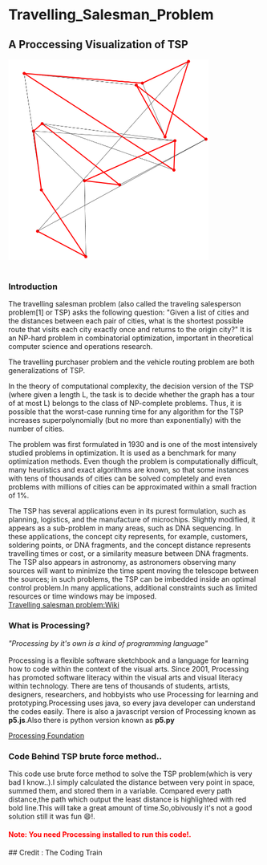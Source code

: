 # Travelling_Salesman_Problem

## A Proccessing Visualization of TSP

<div>
<img src="github.png" alt="Travelling salesman" style="width:400px;height:400px;">
</div>

<!-- @import "[TOC]" {cmd="toc" depthFrom=1 depthTo=6 orderedList=false} -->

<br>

<div>

  <h3>Introduction</h3>
  <p>
  The travelling salesman problem (also called the traveling salesperson problem[1] or TSP) asks the following question: "Given a list of cities and the distances between each pair of cities, what is the shortest possible route that visits each city exactly once and returns to the origin city?" It is an NP-hard problem in combinatorial optimization, important in theoretical computer science and operations research.

The travelling purchaser problem and the vehicle routing problem are both generalizations of TSP.

In the theory of computational complexity, the decision version of the TSP (where given a length L, the task is to decide whether the graph has a tour of at most L) belongs to the class of NP-complete problems. Thus, it is possible that the worst-case running time for any algorithm for the TSP increases superpolynomially (but no more than exponentially) with the number of cities.

The problem was first formulated in 1930 and is one of the most intensively studied problems in optimization. It is used as a benchmark for many optimization methods. Even though the problem is computationally difficult, many heuristics and exact algorithms are known, so that some instances with tens of thousands of cities can be solved completely and even problems with millions of cities can be approximated within a small fraction of 1%.

The TSP has several applications even in its purest formulation, such as planning, logistics, and the manufacture of microchips. Slightly modified, it appears as a sub-problem in many areas, such as DNA sequencing. In these applications, the concept city represents, for example, customers, soldering points, or DNA fragments, and the concept distance represents travelling times or cost, or a similarity measure between DNA fragments. The TSP also appears in astronomy, as astronomers observing many sources will want to minimize the time spent moving the telescope between the sources; in such problems, the TSP can be imbedded inside an optimal control problem.In many applications, additional constraints such as limited resources or time windows may be imposed.<br>
<a href="https://en.wikipedia.org/wiki/Travelling_salesman_problem" target="_blank">Travelling salesman problem:Wiki</a>

  </p>
  <div>
  <h3>What is Processing?</h3>
  <p>
  <i>"Processing by it's own is a kind of programming language"</i><br>
  <br>
  Processing is a flexible software sketchbook and a language for learning how to code within the context of the visual arts. Since 2001, Processing has promoted software literacy within the visual arts and visual literacy within technology. There are tens of thousands of students, artists, designers, researchers, and hobbyists who use Processing for learning and prototyping.Processing uses java, so every java developer can understand the codes easily. There is also a javascript version of Processing known as <strong>p5.js</strong>.Also there is python version known as <strong>p5.py</strong>
  <p>
  <a href="https://processing.org/" target="_blank">Processing Foundation</a>

  </p>
  </p>
  <div>
  <div>
  <h3>Code Behind TSP brute force method..</h3>
  <p>
  This code use brute force method to solve the TSP problem(which is very bad I know..).I simply calculated the distance between very point in space, summed them, and stored them in a variable. Compared every path distance,the path which output the least distance is highlighted with red bold line.This will take a great amount of time.So,obivously it's not a good solution still it was fun 😄!. 
  </p>
  </div>
</div>

<h4 style="color:red;">Note: You need Processing installed to run this code!.</h4>
## Credit : The Coding Train

